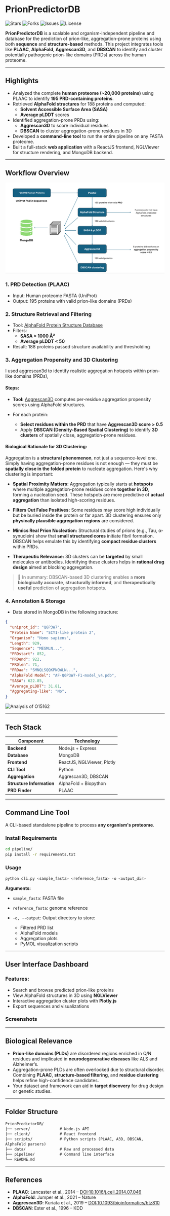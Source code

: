 
# PrionPredictorDB
![Stars](https://img.shields.io/github/stars/hydraharish123/PrionPredictorDB?style=social)
![Forks](https://img.shields.io/github/forks/hydraharish123/PrionPredictorDB?style=social)
![Issues](https://img.shields.io/github/issues/hydraharish123/PrionPredictorDB)
![License](https://img.shields.io/github/license/hydraharish123/PrionPredictorDB)

**PrionPredictorDB** is a scalable and organism-independent pipeline and database for the prediction of prion-like, aggregation-prone proteins using both **sequence** and **structure-based** methods. This project integrates tools like **PLAAC**, **AlphaFold**, **Aggrescan3D**, and **DBSCAN** to identify and cluster potentially pathogenic prion-like domains (PRDs) across the human proteome.

---

## Highlights

- Analyzed the complete **human proteome (~20,000 proteins)** using PLAAC to identify **195 PRD-containing proteins**.
- Retrieved **AlphaFold structures** for 188 proteins and computed:
  - **Solvent Accessible Surface Area (SASA)**
  - **Average pLDDT** scores
- Identified aggregation-prone PRDs using:
  - **Aggrescan3D** to score individual residues
  - **DBSCAN** to cluster aggregation-prone residues in 3D
- Developed a **command-line tool** to run the entire pipeline on any FASTA proteome.
- Built a full-stack **web application** with a ReactJS frontend, NGLViewer for structure rendering, and MongoDB backend.

---

## Workflow Overview

![Workflow](assets/workflow.png)

### 1. **PRD Detection (PLAAC)**
- Input: Human proteome FASTA (UniProt)
- Output: 195 proteins with valid prion-like domains (PRDs)

### 2. **Structure Retrieval and Filtering**
- Tool: [AlphaFold Protein Structure Database](https://alphafold.ebi.ac.uk/)
- Filters:
  - **SASA > 1000 Å²**
  - **Average pLDDT < 50**
- Result: 188 proteins passed structure availability and thresholding

### 3. Aggregation Propensity and 3D Clustering

I used aggrescan3d to identify realistic aggregation hotspots within prion-like domains (PRDs),

#### Steps:

* **Tool:** [Aggrescan3D](http://biocomp.chem.uw.edu.pl/A3D/) computes per-residue aggregation propensity scores using AlphaFold structures.
* For each protein:

  * **Select residues within the PRD** that have **Aggrescan3D score > 0.5**
  * Apply **DBSCAN (Density-Based Spatial Clustering)** to identify **3D clusters** of spatially close, aggregation-prone residues.

#### Biological Rationale for 3D Clustering:

Aggregation is a **structural phenomenon**, not just a sequence-level one. Simply having aggregation-prone residues is not enough — they must be **spatially close in the folded protein** to nucleate aggregation. Here's why clustering is important:

* **Spatial Proximity Matters:**
  Aggregation typically starts at **hotspots** where multiple aggregation-prone residues come **together in 3D**, forming a nucleation seed. These hotspots are more predictive of **actual aggregation** than isolated high-scoring residues.

* **Filters Out False Positives:**
  Some residues may score high individually but be buried inside the protein or far apart. 3D clustering ensures only **physically plausible aggregation regions** are considered.

* **Mimics Real Prion Nucleation:**
  Structural studies of prions (e.g., Tau, α-synuclein) show that **small structured cores** initiate fibril formation. DBSCAN helps emulate this by identifying **compact residue clusters** within PRDs.

* **Therapeutic Relevance:**
  3D clusters can be **targeted** by small molecules or antibodies. Identifying these clusters helps in **rational drug design** aimed at blocking aggregation.

> 📌 In summary: DBSCAN-based 3D clustering enables a **more biologically accurate**, **structurally informed**, and **therapeutically useful** prediction of aggregation hotspots.



### 4. **Annotation & Storage**
- Data stored in MongoDB in the following structure:

```json
{
  "uniprot_id": "Q6P3W7",
  "Protein Name": "SCY1-like protein 2",
  "Organism": "Homo sapiens",
  "Length": 929,
  "Sequence": "MESMLN...",
  "PRDstart": 852,
  "PRDend": 922,
  "PRDlen": 71,
  "PRDaa": "SMNQLSQQKPNQWLN...",
  "AlphaFold Model": "AF-Q6P3W7-F1-model_v4.pdb",
  "SASA": 622.85,
  "Average_pLDDT": 31.81,
  "Aggregating-like": "No",
}
````

![Analysis of O15162](assets/Screenshot%202025-07-31%20045227.png)


---

## Tech Stack

| Component       | Technology                 |
| --------------- | -------------------------- |
| **Backend**     | Node.js + Express          |
| **Database**    | MongoDB                    |
| **Frontend**    | ReactJS, NGLViewer, Plotly |
| **CLI Tool**    | Python                     |
| **Aggregation** | Aggrescan3D, DBSCAN        |
| **Structure Information**   | AlphaFold + Biopython      |
| **PRD Finder**  | PLAAC                      |

---

## Command Line Tool

A CLI-based standalone pipeline to process **any organism's proteome**.

### Install Requirements

```bash
cd pipeline/
pip install -r requirements.txt
```

### Usage

```bash
python cli.py <sample_fasta> <reference_fasta> -o <output_dir>
```

**Arguments:**

* `sample_fasta`: FASTA file 
* `reference_fasta`: genome reference 
* `-o, --output`: Output directory to store:

  * Filtered PRD list
  * AlphaFold models
  * Aggregation plots
  * PyMOL visualization scripts

---

## User Interface Dashboard

### Features:

* Search and browse predicted prion-like proteins
* View AlphaFold structures in 3D using **NGLViewer**
* Interactive aggregation cluster plots with **Plotly.js**
* Export sequences and visualizations

### Screenshots



---

## Biological Relevance

* **Prion-like domains (PLDs)** are disordered regions enriched in Q/N residues and implicated in **neurodegenerative diseases** like ALS and Alzheimer’s.
* Aggregation-prone PLDs are often overlooked due to structural disorder. Combining **PLAAC**, **structure-based filtering**, and **residue clustering** helps refine high-confidence candidates.
* Your dataset and framework can aid in **target discovery** for drug design or genetic studies.

---

## Folder Structure

```
PrionPredictorDB/
├── server/             # Node.js API
├── client/             # React frontend
├── scripts/            # Python scripts (PLAAC, A3D, DBSCAN, AlphaFold parsers)
├── data/               # Raw and processed data
├── pipeline/           # Command line interface
└── README.md
```

---

## References

* **PLAAC**: Lancaster et al., 2014 – [DOI:10.1016/j.cell.2014.07.046](https://doi.org/10.1016/j.cell.2014.07.046)
* **AlphaFold**: Jumper et al., 2021 – Nature
* **Aggrescan3D**: Kuriata et al., 2019 – [DOI:10.1093/bioinformatics/btz810](https://doi.org/10.1093/bioinformatics/btz810)
* **DBSCAN**: Ester et al., 1996 – KDD


